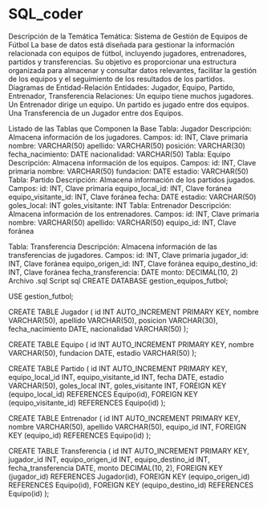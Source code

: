 # SQL_coder
Descripción de la Temática
Temática: Sistema de Gestión de Equipos de Fútbol
La base de datos está diseñada para gestionar la información relacionada con equipos de fútbol, incluyendo jugadores, entrenadores, partidos y transferencias. Su objetivo es proporcionar una estructura organizada para almacenar y consultar datos relevantes, facilitar la gestión de los equipos y el seguimiento de los resultados de los partidos.
Diagramas de Entidad-Relación
Entidades: Jugador, Equipo, Partido, Entrenador, Transferencia
Relaciones:
Un equipo tiene muchos jugadores.
Un Entrenador dirige un equipo.
Un partido es jugado entre dos equipos.
Una Transferencia de un Jugador entre dos Equipos.




Listado de las Tablas que Componen la Base
Tabla: Jugador
Descripción: Almacena información de los jugadores.
Campos:
id: INT, Clave primaria
nombre: VARCHAR(50)
apellido: VARCHAR(50)
posición: VARCHAR(30)
fecha_nacimiento: DATE
nacionalidad: VARCHAR(50)
Tabla: Equipo
Descripción: Almacena información de los equipos.
Campos:
id: INT, Clave primaria
nombre: VARCHAR(50)
fundacion: DATE
estadio: VARCHAR(50)
Tabla: Partido
Descripción: Almacena información de los partidos jugados.
Campos:
id: INT, Clave primaria
equipo_local_id: INT, Clave foránea
equipo_visitante_id: INT, Clave foránea
fecha: DATE
estadio: VARCHAR(50)
goles_local: INT
goles_visitante: INT
Tabla: Entrenador
Descripción: Almacena información de los entrenadores.
Campos:
id: INT, Clave primaria
nombre: VARCHAR(50)
apellido: VARCHAR(50)
equipo_id: INT, Clave foránea

Tabla: Transferencia
Descripción: Almacena información de las transferencias de jugadores.
Campos:
id: INT, Clave primaria
jugador_id: INT, Clave foránea
equipo_origen_id: INT, Clave foránea
equipo_destino_id: INT, Clave foránea
fecha_transferencia: DATE
monto: DECIMAL(10, 2)
 Archivo .sql
Script sql
CREATE DATABASE gestion_equipos_futbol;

USE gestion_futbol;

CREATE TABLE Jugador (
    id INT AUTO_INCREMENT PRIMARY KEY,
    nombre VARCHAR(50),
    apellido VARCHAR(50),
    posicion VARCHAR(30),
    fecha_nacimiento DATE,
    nacionalidad VARCHAR(50)
);

CREATE TABLE Equipo (
    id INT AUTO_INCREMENT PRIMARY KEY,
    nombre VARCHAR(50),
    fundacion DATE,
    estadio VARCHAR(50)
);

CREATE TABLE Partido (
    id INT AUTO_INCREMENT PRIMARY KEY,
    equipo_local_id INT,
    equipo_visitante_id INT,
    fecha DATE,
    estadio VARCHAR(50),
    goles_local INT,
    goles_visitante INT,
    FOREIGN KEY (equipo_local_id) REFERENCES Equipo(id),
    FOREIGN KEY (equipo_visitante_id) REFERENCES Equipo(id)
);

CREATE TABLE Entrenador (
    id INT AUTO_INCREMENT PRIMARY KEY,
    nombre VARCHAR(50),
    apellido VARCHAR(50),
    equipo_id INT,
    FOREIGN KEY (equipo_id) REFERENCES Equipo(id)
);

CREATE TABLE Transferencia (
    id INT AUTO_INCREMENT PRIMARY KEY,
    jugador_id INT,
    equipo_origen_id INT,
    equipo_destino_id INT,
    fecha_transferencia DATE,
    monto DECIMAL(10, 2),
    FOREIGN KEY (jugador_id) REFERENCES Jugador(id),
    FOREIGN KEY (equipo_origen_id) REFERENCES Equipo(id),
    FOREIGN KEY (equipo_destino_id) REFERENCES Equipo(id)
);
